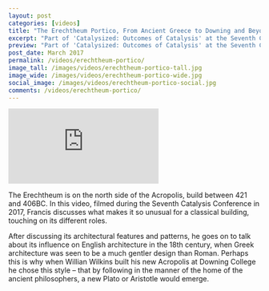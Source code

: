 ```yaml
---
layout: post
categories: [videos]
title: "The Erechtheum Portico, From Ancient Greece to Downing and Beyond"
excerpt: "Part of 'Catalysized: Outcomes of Catalysis' at the Seventh Catalysis Conference, 24-26 March 2017, Downing College, Cambridge."
preview: "Part of 'Catalysized: Outcomes of Catalysis' at the Seventh Catalysis Conference, 24-26 March 2017, Downing College, Cambridge."
post_date: March 2017
permalink: /videos/erechtheum-portico/
image_tall: /images/videos/erechtheum-portico-tall.jpg
image_wide: /images/videos/erechtheum-portico-wide.jpg
social_image: /images/videos/erechtheum-portico-social.jpg
comments: /videos/erechtheum-portico/
---
```


<div class="videoWrapper">
	<iframe src="https://www.youtube.com/embed/2H3F0NPKUHs" frameborder="0" allow="autoplay; encrypted-media" allowfullscreen></iframe>
</div> 

The Erechtheum is on the north side of the Acropolis, build between 421 and 406BC. In this video, filmed during the Seventh Catalysis Conference in 2017, Francis discusses what makes it so unusual for a classical building, touching on its different roles.

After discussing its architectural features and patterns, he goes on to talk about its influence on English architecture in the 18th century, when Greek architecture was seen to be a much gentler design than Roman. Perhaps this is why when Willian Wilkins built his new Acropolis at Downing College he chose this style – that by following in the manner of the home of the ancient philosophers, a new Plato or Aristotle would emerge.